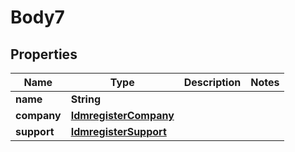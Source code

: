 
# Body7

## Properties
Name | Type | Description | Notes
------------ | ------------- | ------------- | -------------
**name** | **String** |  | 
**company** | [**IdmregisterCompany**](IdmregisterCompany.md) |  | 
**support** | [**IdmregisterSupport**](IdmregisterSupport.md) |  | 



